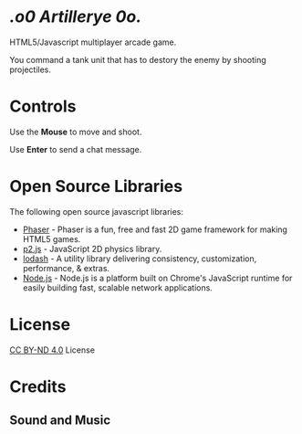 _.o0 Artillerye 0o._
======================

HTML5/Javascript multiplayer arcade game. 

You command a tank unit that has to destory the enemy by shooting projectiles.

# Controls

Use the **Mouse** to move and shoot.

Use **Enter** to send a chat message.

# Open Source Libraries
The following open source javascript libraries:

  * [Phaser](https://github.com/photonstorm/phaser/) - Phaser is a fun, free and fast 2D game framework for making HTML5 games. 
  * [p2.js](http://schteppe.github.io/p2.js/) - JavaScript 2D physics library.
  * [lodash](http://lodash.com/) - A utility library delivering consistency, customization, performance, & extras.
  * [Node.js](http://nodejs.org/) - Node.js is a platform built on Chrome's JavaScript runtime for easily building fast, scalable network applications. 

# License
[CC BY-ND 4.0](LICENSE) License

# Credits

## Sound and Music
